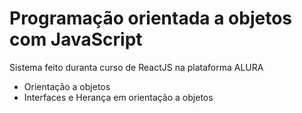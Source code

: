 # Programação orientada a objetos com JavaScript

Sistema feito duranta curso de ReactJS na plataforma ALURA

* Orientação a objetos
* Interfaces e Herança em orientação a objetos
